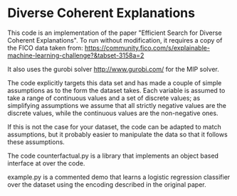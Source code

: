 # Diverse Coherent Explanations

This code is an implementation of the paper "Efficient Search for Diverse
Coherent Explanations". To run without modification, it requires a copy of the
FICO data taken from:
https://community.fico.com/s/explainable-machine-learning-challenge?&tabset-3158a=2

It also uses the gurobi solver http://www.gurobi.com/ for the MIP solver. 

The code explicitly targets this data set and has made a couple of simple
assumptions as to the form the dataset takes. Each variable is assumed to take a
range of continuous values and a set of discrete values; as simplifying
assumptions we assume that all strictly negative values are the discrete values,
while the continuous values are the non-negative ones.

If this is not the case for your dataset, the code can be adapted to match
assumptions, but it probably easier to manipulate the data so that it follows
these assumptions.

The code counterfactual.py is a library that implements an object based
interface at over the code. 

example.py is a commented demo that learns a logistic
regression classifier over the dataset using the encoding described in the
original paper.




